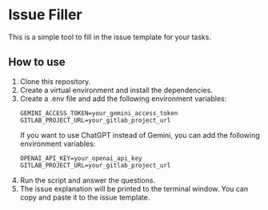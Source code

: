 # Issue Filler
This is a simple tool to fill in the issue template for your tasks.

## How to use
1. Clone this repository.
2. Create a virtual environment and install the dependencies.
3. Create a .env file and add the following environment variables:
    ```
    GEMINI_ACCESS_TOKEN=your_gemini_access_token
    GITLAB_PROJECT_URL=your_gitlab_project_url
    ```
    If you want to use ChatGPT instead of Gemini, you can add the following environment variables:
    ```
    OPENAI_API_KEY=your_openai_api_key
    GITLAB_PROJECT_URL=your_gitlab_project_url
    ```
4. Run the script and answer the questions.
5. The issue explanation will be printed to the terminal window. You can copy and paste it to the issue template.
